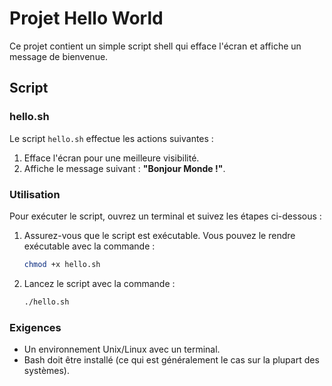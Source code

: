 # Projet Hello World

Ce projet contient un simple script shell qui efface l'écran et affiche un message de bienvenue.

## Script

### hello.sh

Le script `hello.sh` effectue les actions suivantes :

1. Efface l'écran pour une meilleure visibilité.
2. Affiche le message suivant : **"Bonjour Monde !"**.

### Utilisation

Pour exécuter le script, ouvrez un terminal et suivez les étapes ci-dessous :

1. Assurez-vous que le script est exécutable. Vous pouvez le rendre exécutable avec la commande :
   ```bash
   chmod +x hello.sh
   ```

2. Lancez le script avec la commande :
   ```bash
   ./hello.sh
   ```

### Exigences

- Un environnement Unix/Linux avec un terminal.
- Bash doit être installé (ce qui est généralement le cas sur la plupart des systèmes).


